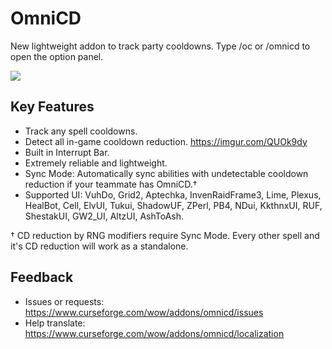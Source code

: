 # OmniCD

New lightweight addon to track party cooldowns. Type /oc or /omnicd to open the option panel.

![](https://i.imgur.com/zhGuSJN.png)

## Key Features
* Track any spell cooldowns.
* Detect all in-game cooldown reduction. https://imgur.com/QUOk9dy
* Built in Interrupt Bar.
* Extremely reliable and lightweight.
* Sync Mode: Automatically sync abilities with undetectable cooldown reduction if your teammate has OmniCD.†
* Supported UI: VuhDo, Grid2, Aptechka, InvenRaidFrame3, Lime, Plexus, HealBot, Cell, ElvUI, Tukui, ShadowUF, ZPerl, PB4, NDui, KkthnxUI, RUF, ShestakUI, GW2_UI, AltzUI, AshToAsh.

† CD reduction by RNG modifiers require Sync Mode. Every other spell and it's CD reduction will work as a standalone.

## Feedback
* Issues or requests: https://www.curseforge.com/wow/addons/omnicd/issues
* Help translate: https://www.curseforge.com/wow/addons/omnicd/localization